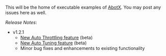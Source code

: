 
This will be the home of executable examples of [AbotX](https://abotx.org). You may post any issues here as well.

*Release Notes*:
  * v1.2.1
    * [New Auto Throttling feature](https://abotx.org/Learn/AutoThrottling) (beta)
    * [New Auto Tuning feature](https://abotx.org/Learn/AutoTuning) (beta)
    * Minor bug fixes and enhancements to existing functionality


